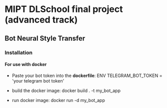# MIPT DLSchool final project (advanced track) #

## Bot  Neural Style Transfer

### Installation

#### For use with docker

- Paste your bot token into the **dockerfile**:
ENV TELEGRAM_BOT_TOKEN = 'your telegram bot token'

- build the docker image:
docker build . -t my_bot_app

- run docker image:
docker run -d my_bot_app
